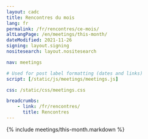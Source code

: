 ```yaml
---
layout: cadc
title: Rencontres du mois
lang: fr
permalink: /fr/rencontres/ce-mois/
altLangPage: /en/meetings/this-month/
dateModified: 2021-11-26
signing: layout.signing
nositesearch: layout.nositesearch

nav: meetings

# Used for post label formatting (dates and links)
script: [/static/js/meetings/meetings.js]

css: /static/css/meetings.css

breadcrumbs:
    - link: /fr/rencontres/
      title: Rencontres
---
```


{% include meetings/this-month.markdown %}
